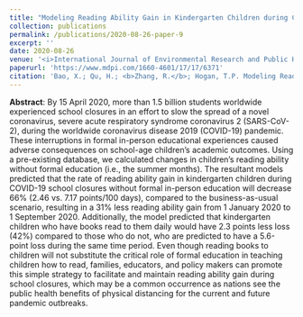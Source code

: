 ```yaml
---
title: "Modeling Reading Ability Gain in Kindergarten Children during COVID-19 School Closures"
collection: publications
permalink: /publications/2020-08-26-paper-9
excerpt: ''
date: 2020-08-26
venue: '<i>International Journal of Environmental Research and Public Health</i>'
paperurl: 'https://www.mdpi.com/1660-4601/17/17/6371'
citation: 'Bao, X.; Qu, H.; <b>Zhang, R.</b>; Hogan, T.P. Modeling Reading Ability Gain in Kindergarten Children during COVID-19 School Closures. International Journal of Environmental Research and Public Health, 17, 6371, 10.3390/ijerph17176371, 2020.'
---
```


**Abstract**: By 15 April 2020, more than 1.5 billion students worldwide experienced school closures in an effort to slow the spread of a novel coronavirus, severe acute respiratory syndrome coronavirus 2 (SARS-CoV-2), during the worldwide coronavirus disease 2019 (COVID-19) pandemic. These interruptions in formal in-person educational experiences caused adverse consequences on school-age children’s academic outcomes. Using a pre-existing database, we calculated changes in children’s reading ability without formal education (i.e., the summer months). The resultant models predicted that the rate of reading ability gain in kindergarten children during COVID-19 school closures without formal in-person education will decrease 66% (2.46 vs. 7.17 points/100 days), compared to the business-as-usual scenario, resulting in a 31% less reading ability gain from 1 January 2020 to 1 September 2020. Additionally, the model predicted that kindergarten children who have books read to them daily would have 2.3 points less loss (42%) compared to those who do not, who are predicted to have a 5.6-point loss during the same time period. Even though reading books to children will not substitute the critical role of formal education in teaching children how to read, families, educators, and policy makers can promote this simple strategy to facilitate and maintain reading ability gain during school closures, which may be a common occurrence as nations see the public health benefits of physical distancing for the current and future pandemic outbreaks.
